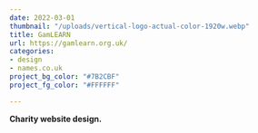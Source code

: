 ```yaml
---
date: 2022-03-01
thumbnail: "/uploads/vertical-logo-actual-color-1920w.webp"
title: GamLEARN
url: https://gamlearn.org.uk/
categories:
- design
- names.co.uk
project_bg_color: "#7B2CBF"
project_fg_color: "#FFFFFF"

---
```

**Charity website design.**